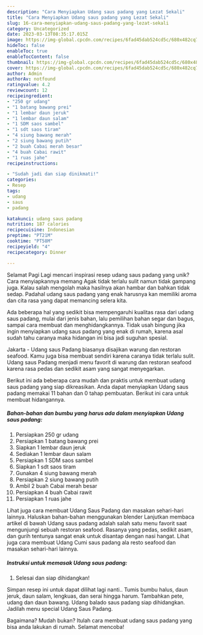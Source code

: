 ```yaml
---
description: "Cara Menyiapkan Udang saus padang yang Lezat Sekali"
title: "Cara Menyiapkan Udang saus padang yang Lezat Sekali"
slug: 16-cara-menyiapkan-udang-saus-padang-yang-lezat-sekali
category: Uncategorized
date: 2023-03-13T08:35:17.015Z
image: https://img-global.cpcdn.com/recipes/6fad45dab524cd5c/680x482cq70/udang-saus-padang-foto-resep-utama.jpg
hideToc: false
enableToc: true
enableTocContent: false
thumbnail: https://img-global.cpcdn.com/recipes/6fad45dab524cd5c/680x482cq70/udang-saus-padang-foto-resep-utama.jpg
cover: https://img-global.cpcdn.com/recipes/6fad45dab524cd5c/680x482cq70/udang-saus-padang-foto-resep-utama.jpg
author: Admin
authorAv: notfound
ratingvalue: 4.2
reviewcount: 12
recipeingredient:
- "250 gr udang"
- "1 batang bawang prei"
- "1 lembar daun jeruk"
- "1 lembar daun salam"
- "1 SDM saos sambel"
- "1 sdt saos tiram"
- "4 siung bawang merah"
- "2 siung bawang putih"
- "2 buah Cabai merah besar"
- "4 buah Cabai rawit"
- "1 ruas jahe"
recipeinstructions:

- "Sudah jadi dan siap dinikmati!"
categories:
- Resep
tags:
- udang
- saus
- padang

katakunci: udang saus padang 
nutrition: 187 calories
recipecuisine: Indonesian
preptime: "PT21M"
cooktime: "PT58M"
recipeyield: "4"
recipecategory: Dinner

---
```



Selamat Pagi Lagi mencari inspirasi resep udang saus padang yang unik? Cara menyiapkannya memang Agak tidak terlalu sulit namun tidak gampang juga. Kalau salah mengolah maka hasilnya akan hambar dan bahkan tidak sedap. Padahal udang saus padang yang enak harusnya kan memiliki aroma dan cita rasa yang dapat memancing selera kita.


Ada beberapa hal yang sedikit bisa mempengaruhi kualitas rasa dari udang saus padang, mulai dari jenis bahan, lalu pemilihan bahan segar dan bagus, sampai cara membuat dan menghidangkannya. Tidak usah bingung jika ingin menyiapkan udang saus padang yang enak di rumah, karena asal sudah tahu caranya maka hidangan ini bisa jadi suguhan spesial.

Jakarta - Udang saus Padang biasanya disajikan warung dan restoran seafood. Kamu juga bisa membuat sendiri karena caranya tidak terlalu sulit. Udang saus Padang menjadi menu favorit di warung dan restoran seafood karena rasa pedas dan sedikit asam yang sangat menyegarkan.


Berikut ini ada beberapa cara mudah dan praktis untuk membuat udang saus padang yang siap dikreasikan. Anda dapat menyiapkan Udang saus padang memakai 11 bahan dan 0 tahap pembuatan. Berikut ini cara untuk membuat hidangannya.

<!--inarticleads1-->

##### Bahan-bahan dan bumbu yang harus ada dalam menyiapkan Udang saus padang:

1. Persiapkan 250 gr udang
1. Persiapkan 1 batang bawang prei
1. Siapkan 1 lembar daun jeruk
1. Sediakan 1 lembar daun salam
1. Persiapkan 1 SDM saos sambel
1. Siapkan 1 sdt saos tiram
1. Gunakan 4 siung bawang merah
1. Persiapkan 2 siung bawang putih
1. Ambil 2 buah Cabai merah besar
1. Persiapkan 4 buah Cabai rawit
1. Persiapkan 1 ruas jahe


Lihat juga cara membuat Udang Saus Padang dan masakan sehari-hari lainnya. Haluskan bahan-bahan menggunakan blender Lanjutkan membaca artikel di bawah Udang saus padang adalah salah satu menu favorit saat mengunjungi sebuah restoran seafood. Rasanya yang pedas, sedikit asam, dan gurih tentunya sangat enak untuk disantap dengan nasi hangat. Lihat juga cara membuat Udang Cumi saus padang ala resto seafood dan masakan sehari-hari lainnya. 

<!--inarticleads2-->

##### Instruksi untuk memasak Udang saus padang:


1. Selesai dan siap dihidangkan!

Simpan resep ini untuk dapat dilihat lagi nanti.. Tumis bumbu halus, daun jeruk, daun salam, lengkuas, dan serai hingga harum. Tambahkan pete, udang dan daun bawang. Udang balado saus padang siap dihidangkan. Jadilah menu special Udang Saus Padang. 

Bagaimana? Mudah bukan? Itulah cara membuat udang saus padang yang bisa anda lakukan di rumah. Selamat mencoba!
